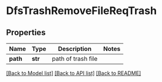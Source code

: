# DfsTrashRemoveFileReqTrash

## Properties
Name | Type | Description | Notes
------------ | ------------- | ------------- | -------------
**path** | **str** | path of trash file | 

[[Back to Model list]](../README.md#documentation-for-models) [[Back to API list]](../README.md#documentation-for-api-endpoints) [[Back to README]](../README.md)


